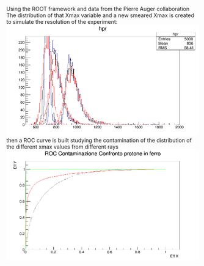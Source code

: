  Using the ROOT framework and data from the Pierre Auger collaboration
 The distribution of that Xmax variable and a new smeared Xmax is created to simulate the resolution of the experiment:
![Alt text](separazione.png)
then a ROC curve is built studying the contamination of the distribution of the different xmax values from different rays 
![Alt text](contaminazione_40.png)
